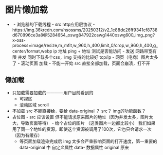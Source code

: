# 图片懒加载

- <img src="">
    - 浏览器的下载线程
    - src http应用层协议
    - https://img.36krcdn.com/hsossms/20250312/v2_1c88dc26ff9341cf8738d670896ce3a8@5284654_oswg847922oswg1440oswg600_img_png?x-oss-process=image/resize,m_mfit,w_960,h_400,limit_0/crop,w_960,h_400,g_center/format,webp
     ip 地址  ping + 地址 测试是否能访问
    - 发送 网路带宽有限 
      并发 同时下载多个css，img 支持的比较好
      tcp/ip
    - 网页（电商）图片太多了
    - 滚动页面 加载
    - 不能一开始 src 直接全部加载，页面会崩溃，打不开
## 懒加载
  - 只加载需要加载的————用户目前看到的
      - 可视区
      - 滚动区域 scroll
  - 不加载
      src 不能直接给，要给 data-original ？
      src？ img的功能函数？ 
  - 占位图 
        - src 应该设置 但不能请求原来图片的地址（因为并发太多，图片太大，导致页面等待）
        - 给个占位的图片 （这类图片一边都比较小）
        我们如果用了同一个地址的资源，即使这个资源被调用了100次，它也只会请求一次（因为有缓存）
    - 等页面加载渲染完成后
        img 太多会严重影响页面的打开速度，第一重要的
        data-original 中
        自定义属性 data- 数据属性
        original 原来
    





























